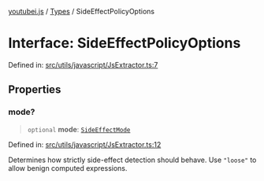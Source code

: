 [youtubei.js](../../../../README.md) / [Types](../README.md) / SideEffectPolicyOptions

# Interface: SideEffectPolicyOptions

Defined in: [src/utils/javascript/JsExtractor.ts:7](https://github.com/LuanRT/YouTube.js/blob/0733f60b57877f6b8b87dfd5cc6195b5085f5c09/src/utils/javascript/JsExtractor.ts#L7)

## Properties

### mode?

> `optional` **mode**: [`SideEffectMode`](../type-aliases/SideEffectMode.md)

Defined in: [src/utils/javascript/JsExtractor.ts:12](https://github.com/LuanRT/YouTube.js/blob/0733f60b57877f6b8b87dfd5cc6195b5085f5c09/src/utils/javascript/JsExtractor.ts#L12)

Determines how strictly side-effect detection should behave.
Use `"loose"` to allow benign computed expressions.

